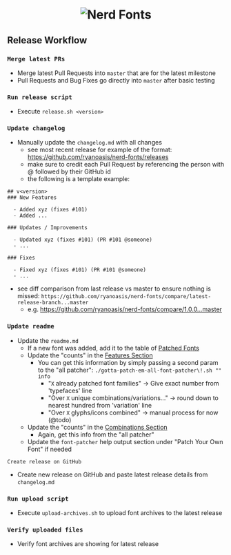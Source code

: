 <h1 align="center">
	<img src="https://raw.githubusercontent.com/ryanoasis/nerd-fonts/master/images/nerd-fonts-logo.png" alt="Nerd Fonts" />
</h1>

## Release Workflow

### `Merge latest PRs`
- Merge latest Pull Requests into `master` that are for the latest milestone
- Pull Requests and Bug Fixes go directly into `master` after basic testing

### `Run release script`
- Execute `release.sh <version>`

### `Update changelog`
- Manually update the `changelog.md` with all changes
  - see most recent release for example of the format: https://github.com/ryanoasis/nerd-fonts/releases
  - make sure to credit each Pull Request by referencing the person with @ followed by their GitHub id
  - the following is a template example:
```
## v<version>
### New Features

  - Added xyz (fixes #101)
  - Added ...

### Updates / Improvements

  - Updated xyz (fixes #101) (PR #101 @someone)
  - ...

### Fixes

  - Fixed xyz (fixes #101) (PR #101 @someone)
  - ...
```
- see diff comparison from last release vs master to ensure nothing is missed: `https://github.com/ryanoasis/nerd-fonts/compare/latest-release-branch...master`
  - e.g. https://github.com/ryanoasis/nerd-fonts/compare/1.0.0...master

### `Update readme`
- Update the `readme.md`
  - If a new font was added, add it to the table of [Patched Fonts][]
  * Update the "counts" in the [Features Section][]
    * You can get this information by simply passing a second param to the "all patcher": `./gotta-patch-em-all-font-patcher\!.sh "" info`
      * "`X` already patched font families" -> Give exact number from 'typefaces' line
      * "Over `X` unique combinations/variations..." -> round down to nearest hundred from 'variation' line
      * "Over `X` glyphs/icons combined" -> manual process for now (@todo)
  * Update the "counts" in the [Combinations Section][]
    * Again, get this info from the "all patcher"
  * Update the `font-patcher` help output section under "Patch Your Own Font" if needed

`Create release on GitHub`
- Create new release on GitHub and paste latest release details from `changelog.md`

### `Run upload script`
- Execute `upload-archives.sh` to upload font archives to the latest release

### `Verify uploaded files`
- Verify font archives are showing for latest release

<!-- links -->

[pulls]: https://github.com/ryanoasis/nerd-fonts/pulls
[Features Section]: https://github.com/ryanoasis/nerd-fonts/blob/master/readme.md#features
[Combinations Section]: https://github.com/ryanoasis/nerd-fonts/blob/master/readme.md#combinations
[Patched Fonts]: https://github.com/ryanoasis/nerd-fonts/blob/master/readme.md#patched-fonts